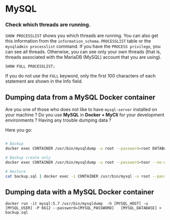 # MySQL

### Check which threads are running.

`SHOW PROCESSLIST` shows you which threads are running. You can also get this information from the `information_schema.PROCESSLIST` table or the `mysqladmin processlist` command. If you have the `PROCESS privilege`, you can see all threads. Otherwise, you can see only your own threads (that is, threads associated with the MariaDB (MySQL) account that you are using).

```mysql
SHOW FULL PROCESSLIST;
```

 If you do not use the `FULL` keyword, only the first 100 characters of each statement are shown in the Info field.

## Dumping data from a MySQL Docker container

Are you one of those who does not like to have `mysql-server` installed on your machine ?  Do you use **MySQL** in **Docker + MyCli** for your development environments ? Having any trouble dumping data ?

Here you go:

```bash

# Backup
docker exec CONTAINER /usr/bin/mysqldump -u root --password=root DATABASE > backup.sql

# Backup create only 
docker exec CONTAINER /usr/bin/mysqldump -u root --password=toor --no-data --compact polpdb | egrep -v "(^SET|^/\*\!)" | sed 's/ AUTO_INCREMENT=[0-9]*\b//'

# Restore
cat backup.sql | docker exec -i CONTAINER /usr/bin/mysql -u root --password=root DATABASE
```

## Dumping data with a MySQL Docker container

```shell
docker run -it mysql:5.7 /usr/bin/mysqldump  -h [MYSQL_HOST] -u [MYSQL_USER] -P 6612 --password=[MYSQL_PASSWORD]   [MYSQL_DATABASE] > backup.sql
```
